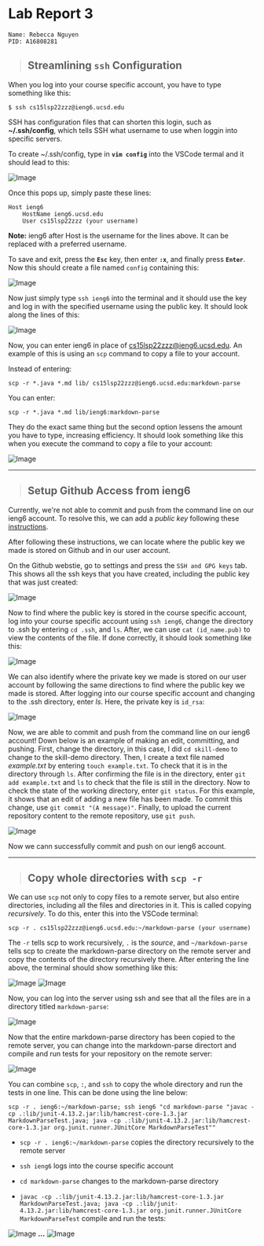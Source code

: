 
# Lab Report 3
```
Name: Rebecca Nguyen
PID: A16808281
```

> ## Streamlining `ssh` Configuration

When you log into your course specific account, you have to type something like this:

`$ ssh cs15lsp22zzz@ieng6.ucsd.edu`

SSH has configuration files that can shorten this login, such as **~/.ssh/config**, which tells SSH what username to use when loggin into specific servers. 

To create ~/.ssh/config, type in **`vim config`** into the VSCode termal and it should lead to this:

![Image](vim_config.png)

Once this pops up, simply paste these lines:

```
Host ieng6
    HostName ieng6.ucsd.edu
    User cs15lsp22zzz (your username)
```

**Note:** ieng6 after Host is the username for the lines above. It can be replaced with a preferred username.

To save and exit, press the **`Esc`** key, then enter **`:x`**, and finally press **`Enter`**. Now this should create a file named `config` containing this: 

![Image](config.png)

Now just simply type `ssh ieng6` into the terminal and it should use the key and log in with the specified username using the public key. It should look along the lines of this:

![Image](shortcut_login.png)

Now, you can enter ieng6 in place of cs15lsp22zzz@ieng6.ucsd.edu. An example of this is using an `scp` command to copy a file to your account. 

Instead of entering: 

```
scp -r *.java *.md lib/ cs15lsp22zzz@ieng6.ucsd.edu:markdown-parse
```

You can enter:

```
scp -r *.java *.md lib/ieng6:markdown-parse        
```

They do the exact same thing but the second option lessens the amount you have to type, increasing efficiency. It should look something like this when you execute the command to copy a file to your account: 

![Image](copy_markdown-parse.png)

---
> ## Setup Github Access from ieng6

Currently, we're not able to commit and push from the command line on our ieng6 account. To resolve this, we can add a *public key* following these [instructions](https://docs.github.com/en/authentication/connecting-to-github-with-ssh/adding-a-new-ssh-key-to-your-github-account).

After following these instructions, we can locate where the public key we made is stored on Github and in our user account. 

On the Github webstie, go to settings and press the `SSH and GPG keys` tab. This shows all the ssh keys that you have created, including the public key that was just created:

![Image](github_ssh_keys.png)

Now to find where the public key is stored in the course specific account, log into your course specific account using `ssh ieng6`, change the directory to .ssh by entering `cd .ssh`, and `ls`. After, we can use `cat (id_name.pub)` to view the contents of the file. If done correctly, it should look something like this:

![Image](public_key.png)

We can also identify where the private key we made is stored on our user account by following the same directions to find where the public key we made is stored. After logging into our course specific account and changing to the .ssh directory, enter *ls*. Here, the private key is `id_rsa`:

![Image](private_key.png)

Now, we are able to commit and push from the command line on our ieng6 account! Down below is an example of making an edit, committing, and pushing. First, change the directory, in this case, I did `cd skill-demo` to change to the skill-demo directory. Then, I create a text file named *example.txt* by entering `touch example.txt`. To check that it is in the directory through `ls`. After confirming the file is in the directory, enter `git add example.txt` and `ls` to check that the file is still in the directory. Now to check the state of the working directory, enter `git status`. For this example, it shows that an edit of adding a new file has been made. To commit this change, use `git commit "(A message)"`. Finally, to upload the current repository content to the remote repository, use `git push`.

![Image](ieng6_push.png)

Now we cann successfully commit and push on our ieng6 account.

---
> ## Copy whole directories with `scp -r`

We can use `scp` not only to copy files to a remote server, but also entire directories, including all the files and directories in it. This is called copying *recursively*. To do this, enter this into the VSCode terminal:

```
scp -r . cs15lsp22zzz@ieng6.ucsd.edu:~/markdown-parse (your username)
```

The `-r` tells scp to work recursively, `.` is the *source*, and `~/markdown-parse` tells scp to create the markdown-parse directory on the remote server and copy the contents of the directory recursively there. After entering the line above, the terminal should show something like this:

![Image](pt1.png) ![Image](pt2.png)

Now, you can log into the server using ssh and see that all the files are in a directory titled `markdown-parse`:

![Image](directory_copied.png)

Now that the entire markdown-parse directory has been copied to the remote server, you can change into the markdown-parse directort and compile and run tests for your repository on the remote server:

![Image](tests.png)

You can combine `scp`, `:`, and `ssh` to copy the whole directory and run the tests in one line. This can be done using the line below: 

```
scp -r . ieng6:~/markdown-parse; ssh ieng6 "cd markdown-parse "javac -cp .:lib/junit-4.13.2.jar:lib/hamcrest-core-1.3.jar MarkdownParseTest.java; java -cp .:lib/junit-4.13.2.jar:lib/hamcrest-core-1.3.jar org.junit.runner.JUnitCore MarkdownParseTest""
```
* `scp -r . ieng6:~/markdown-parse` copies the directory recursively to the remote server 

* `ssh ieng6` logs into the course specific account

* `cd markdown-parse` changes to the markdown-parse directory

* `javac -cp .:lib/junit-4.13.2.jar:lib/hamcrest-core-1.3.jar MarkdownParseTest.java; java -cp .:lib/junit-4.13.2.jar:lib/hamcrest-core-1.3.jar org.junit.runner.JUnitCore MarkdownParseTest` compile and run the tests:

![Image](first_combo.png)
**...** 
![Image](second_combo.png)